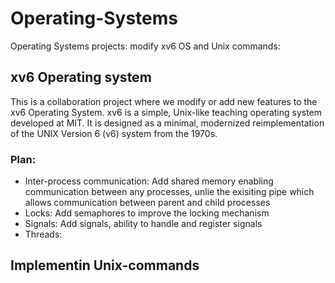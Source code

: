 # Operating-Systems
Operating Systems projects: modify xv6 OS and Unix commands:

## xv6 Operating system
This is a collaboration project where we modify or add new features to the xv6 Operating System. xv6 is a simple, Unix-like teaching operating system developed at MIT. It is  designed as a minimal, modernized reimplementation of the UNIX Version 6 (v6) system from the 1970s.
### Plan:
- Inter-process communication: Add shared memory enabling communication between any processes, unlie the exisiting pipe which allows communication between parent and child processes
- Locks: Add semaphores to improve the locking mechanism
- Signals: Add signals, ability to handle and register signals
- Threads:

## Implementin Unix-commands

